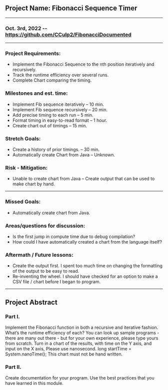 ## Project Name: Fibonacci Sequence Timer
***

### Oct. 3rd, 2022 -- https://github.com/CCulp2/FibonacciDocumented
***

### Project Requirements: 
- Implement the Fibonacci Sequence to the nth position iteratively and recursively.
- Track the runtime efficiency over several runs.
- Complete Chart comparing the timing.

### Milestones and est. time: 
- Implement Fib sequence iteratively – 10 min.
- Implement Fib sequence recursively – 20 min.
- Add precise timing to each run – 5 min.
- Format timing in easy-to-read format – 1 hour.
- Create chart out of timings – 15 min.

### Stretch Goals:
- Create a history of prior timings. – 30 min.
- Automatically create Chart from Java – Unknown.

### Risk - Mitigation:
- Unable to create chart from Java – Create output that can be used to make chart by hand.
***
### Missed Goals: 
- Automatically create chart from Java.

### Areas/questions for discussion:

- Is the first jump in compute time due to debug compilation?
- How could I have automatically created a chart from the language itself?

### Aftermath / Future lessons: 
- Create the output first. I spent too much time on changing the formatting of the output to be easy to read.
- Re-inventing the wheel. I should have checked for an option to make a CSV file / chart before I
    began to program.

***

## Project Abstract

### Part I.

Implement the Fibonacci function in both a recursive and iterative fashion. What’s the runtime efficiency of each?
You can look up sample programs - there are many out there - but for your own experience, please type yours from scratch.
Turn in a chart of the results, with time on the Y axis, and input on the X axis, Please use nanosecond. long startTime =
System.nanoTime(); This chart must not be hand written.

### Part II.
Create documentation for your program. Use the best practices that you have learned in this module.
